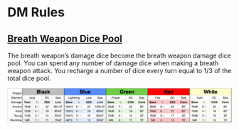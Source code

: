 # DM Rules

## [Breath Weapon Dice Pool](https://thinkdm.org/2019/06/08/breath-weapon-dice-pool/)

The breath weapon’s damage dice become the breath weapon damage dice pool. You can spend any number of damage dice when making a breath weapon attack. You recharge a number of dice every turn equal to 1/3 of the total dice pool.

![dragons-breath-weapon-table](images/dragons-breath-weapon-table.png "Dragons Breath Weapon Table")